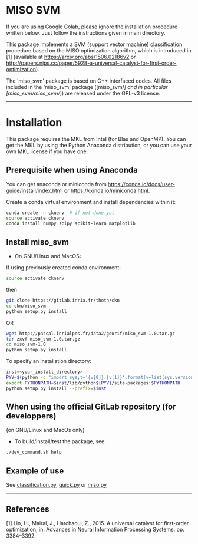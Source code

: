 # MISO SVM
If you are using Google Colab, please ignore the installation procedure written below. Just follow the instructions given in main directory.


This package implements a SVM (support vector machine) classification procedure
based on the MISO optimization algorithm, which is introduced in [1] (available
at <https://arxiv.org/abs/1506.02186v2> or
<http://papers.nips.cc/paper/5928-a-universal-catalyst-for-first-order-optimization>).

The 'miso_svm' package is based on C++ interfaced codes. All files included in
the 'miso_svm' package ([miso_svm/*] and in particular [miso_svm/miso_svm/*])
are released under the GPL-v3 license.

---

# Installation

This package requires the MKL from Intel (for Blas and OpenMP). You can get
the MKL by using the Python Anaconda distribution, or you can use your own
MKL license if you have one.


## Prerequisite when using Anaconda

You can get anaconda or miniconda from <https://conda.io/docs/user-guide/install/index.html>
or <https://conda.io/miniconda.html>.

Create a conda virtual environment and install dependencies within it:
```bash
conda create -n cknenv  # if not done yet
source activate cknenv
conda install numpy scipy scikit-learn matplotlib
```

## Install miso_svm

* On GNU/Linux and MacOS:

If using previously created conda environment:
```bash
source activate cknenv
```

then
```bash
git clone https://gitlab.inria.fr/thoth/ckn
cd ckn/miso_svm
python setup.py install
```

OR
```bash
wget http://pascal.inrialpes.fr/data2/gdurif/miso_svm-1.0.tar.gz
tar zxvf miso_svm-1.0.tar.gz
cd miso_svm-1.0
python setup.py install
```

To specify an installation directory:
```bash
inst=<your_install_directory>
PYV=$(python -c "import sys;t='{v[0]}.{v[1]}'.format(v=list(sys.version_info[:2]));sys.stdout.write(t)";)
export PYTHONPATH=$inst/lib/python${PYV}/site-packages:$PYTHONPATH
python setup.py install --prefix=$inst
```


## When using the official GitLab repository (for developpers)

(on GNU/Linux and MacOs only)

* To build/install/test the package, see:

```bash
./dev_command.sh help
```

## Example of use

See [classification.py](miso_svm/classification.py),
[quick.py](miso_svm/quick.py) or [miso.py](miso_svm/miso.py)


---

## References

[1] Lin, H., Mairal, J., Harchaoui, Z., 2015. A universal catalyst for first-order optimization, in: Advances in Neural Information Processing Systems. pp. 3384–3392.
